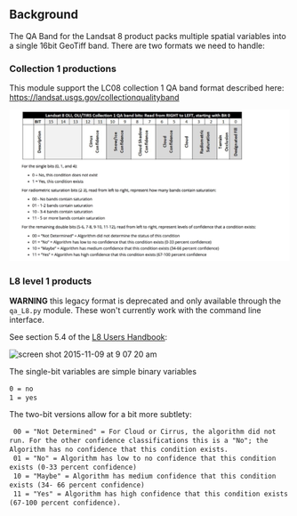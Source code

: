 ## Background

The QA Band for the Landsat 8 product packs multiple spatial variables into a single 16bit GeoTiff band. There are two formats we need to handle:

### Collection 1 productions

This module support the LC08 collection 1 QA band format described here: https://landsat.usgs.gov/collectionqualityband

<img width="886" src="img/collection1-bit.jpg">


### L8 level 1 products

**WARNING** this legacy format is deprecated and only available through the `qa_L8.py` module. These won't currently work with the command line interface.

See section 5.4 of the [L8 Users Handbook](http://landsat.usgs.gov/documents/Landsat8DataUsersHandbook.pdf):

<img width="586" alt="screen shot 2015-11-09 at 9 07 20 am" src="https://cloud.githubusercontent.com/assets/1151287/11034401/b46bdf94-86c1-11e5-9df2-f39627f5373b.png">

The single-bit variables are simple binary variables
```
0 = no
1 = yes
```

The two-bit versions allow for a bit more subtlety:
```
 00 = "Not Determined" = For Cloud or Cirrus, the algorithm did not run. For the other confidence classifications this is a "No"; the Algorithm has no confidence that this condition exists.
 01 = "No" = Algorithm has low to no confidence that this condition exists (0-33 percent confidence)
 10 = "Maybe" = Algorithm has medium confidence that this condition exists (34- 66 percent confidence)
 11 = "Yes" = Algorithm has high confidence that this condition exists (67-100 percent confidence).
```



